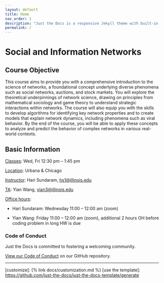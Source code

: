 ```yaml
---
layout: default
title: Home
nav_order: 1
description: "Just the Docs is a responsive Jekyll theme with built-in search that is easily customizable and hosted on GitHub Pages."
permalink: /
---
```


# Social and Information Networks
<!-- {: .fs-9 }

 Just the Docs gives your documentation a jumpstart with a responsive Jekyll theme that is easily customizable and hosted on GitHub Pages. -->
<!-- {: .fs-6 .fw-300 } -->

<!-- [Get started now](#getting-started){: .btn .btn-primary .fs-5 .mb-4 .mb-md-0 .mr-2 }-->
<!-- [View it on GitHub][Just the Docs repo]{: .btn .fs-5 .mb-4 .mb-md-0 } -->

<!-- {: .warning }
> This website documents the features of the current `main` branch of the Just the Docs theme. See [the CHANGELOG]({% link CHANGELOG.md %}) for a list of releases, new features, and bug fixes.

Just the Docs is a theme for generating static websites with [Jekyll]. You can write source files for your web pages using [Markdown], the [Liquid] templating language, and HTML.[^1] Jekyll builds your site by converting all files that have [front matter] to HTML. Your [Jekyll configuration] file determines which theme to use, and sets general parameters for your site, such as the URL of its home page.

Jekyll builds this Just the Docs theme docs website using the theme itself. These web pages show how your web pages will look *by default* when you use this theme. But you can easily *[customize]* the theme to make them look completely different!

Browse the docs to learn more about how to use this theme. -->

## Course Objective

This course aims to provide you with a comprehensive introduction to the science of networks, a foundational concept underlying diverse phenomena such as social networks, auctions, and stock markets. You will explore the theoretical underpinnings of network science, drawing on principles from mathematical sociology and game theory to understand strategic interactions within networks. The course will also equip you with the skills to develop algorithms for identifying key network properties and to create models that explain network dynamics, including phenomena such as viral behavior. By the end of the course, you will be able to apply these concepts to analyze and predict the behavior of complex networks in various real-world contexts.

<!-- {: .note }
See the theme [README][Just the Docs README] for how to use the theme as a gem without creating a new site. -->

## Basic Information

<u>Classes</u>: Wed, Fri 12:30 pm – 1:45 pm

<u>Location</u>: Urbana & Chicago

<u>Instructor</u>: Hari Sundaram, [hs1@illinois.edu](hs1@illinois.edu)

<u>TA</u>: Yian Wang, [yian3@illinois.edu](yian3@illinois.edu)

<u>Office hours</u>:

- Hari Sundaram: Wednesday 11:00 – 12:00 am (zoom)

- Yian Wang: Friday 11:00 – 12:00 am (zoom), additional 2 hours OH before coding problem in long HW is due


### Code of Conduct

Just the Docs is committed to fostering a welcoming community.

[View our Code of Conduct](https://github.com/just-the-docs/just-the-docs/tree/main/CODE_OF_CONDUCT.md) on our GitHub repository.

----

[^1]: The [source file for this page] uses all three markup languages.

<!-- [^2]: [It can take up to 10 minutes for changes to your site to publish after you push the changes to GitHub](https://docs.github.com/en/pages/setting-up-a-github-pages-site-with-jekyll/creating-a-github-pages-site-with-jekyll#creating-your-site).-->

[Jekyll]: https://jekyllrb.com
[Markdown]: https://daringfireball.net/projects/markdown/
[Liquid]: https://github.com/Shopify/liquid/wiki
[Front matter]: https://jekyllrb.com/docs/front-matter/
[Jekyll configuration]: https://jekyllrb.com/docs/configuration/
[source file for this page]: https://github.com/just-the-docs/just-the-docs/blob/main/index.md
[Just the Docs Template]: https://just-the-docs.github.io/just-the-docs-template/
[Just the Docs]: https://just-the-docs.com
[Just the Docs repo]: https://github.com/just-the-docs/just-the-docs
[Just the Docs README]: https://github.com/just-the-docs/just-the-docs/blob/main/README.md
[GitHub Pages]: https://pages.github.com/
[Template README]: https://github.com/just-the-docs/just-the-docs-template/blob/main/README.md
[GitHub Pages / Actions workflow]: https://github.blog/changelog/2022-07-27-github-pages-custom-github-actions-workflows-beta/
[customize]: {% link docs/customization.md %}
[use the template]: https://github.com/just-the-docs/just-the-docs-template/generate
